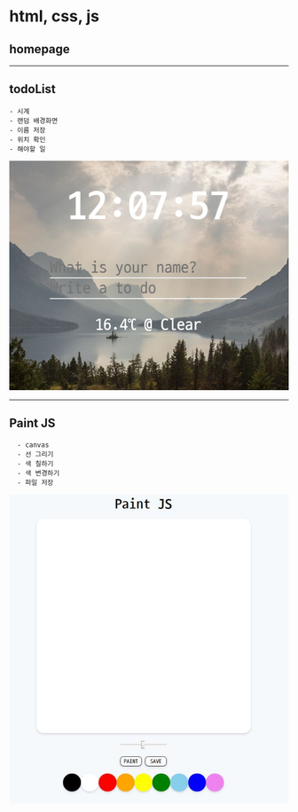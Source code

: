 # html, css, js
## homepage 
- - -
## todoList
    - 시계
    - 랜덤 배경화면
    - 이름 저장
    - 위치 확인
    - 해야할 일
![화면](./main-todoList/main.jpg)
- - -
## Paint JS
      - canvas
      - 선 그리기
      - 색 칠하기
      - 색 변경하기
      - 파일 저장
![화면](./paintJS/paint.jpg)
